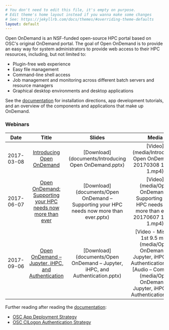 ```yaml
---
# You don't need to edit this file, it's empty on purpose.
# Edit theme's home layout instead if you wanna make some changes
# See: https://jekyllrb.com/docs/themes/#overriding-theme-defaults
layout: default
---
```


Open OnDemand is an NSF-funded open-source HPC portal based on OSC's original
OnDemand portal.  The goal of Open OnDemand is to provide an easy way for
system administrators to provide web access to their HPC resources, including,
but not limited to:

- Plugin-free web experience
- Easy file management
- Command-line shell access
- Job management and monitoring across different batch servers and resource managers
- Graphical desktop environments and desktop applications

See the [documentation](https://osc.github.io/ood-documentation/master/) for installation directions, app development tutorials, and an overview of the components and applications that make up OnDemand.

### Webinars

| Date | Title | Slides | Media |
|:----:|:-----:|:------:|:-----:|
| 2017-03-08 | [Introducing Open OnDemand](webinars/2017-03-08) | [Download](documents/Introducing Open OnDemand.pptx) | [Video](media/Introducing Open OnDemand-20170308 1900-1.mp4) |
| 2017-06-07 | [Open OnDemand: Supporting your HPC needs now more than ever](webinars/2017-06-07) | [Download](documents/Open OnDemand – Supporting your HPC needs now more than ever.pptx) | [Video](media/Open OnDemand – Supporting your HPC needs now more than ever-20170607 1631-1.mp4) |
| 2017-09-06 | [Open OnDemand – Jupyter, iHPC, and Authentication](webinars/2017-09-06) | [Download](documents/Open OnDemand – Jupyter, iHPC, and Authentication.pptx) | [Video - Missing 1st 9.5 min](media/Open OnDemand – Jupyter, iHPC, and Authentication.mp4) [Audio – Complete](media/Open OnDemand – Jupyter, iHPC, and Authentication.m4a) |

Further reading after reading the [documentation](https://osc.github.io/ood-documentation/master/):

- [OSC App Deployment Strategy](app-deployment)
- [OSC CILogon Authentication Strategy](cilogon)
